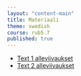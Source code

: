 ```yaml
---
layout: "content-main"
title: Materiaali
theme: swedish
course: rub5.7
published: true
---
```


- [Text 1 alleviivaukset](/media/rub5/text_1_alleviivaukset.pdf)
- [Text 2 alleviivaukset](/media/rub5/text2_alleviivaukset.pdf)
